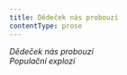 ```yaml
---
title: Dědeček nás probouzí
contentType: prose
---
```


<section>

_Dědeček nás probouzí  
Populační explozí_

</section>
